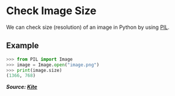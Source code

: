 # Check Image Size

We can check size (resolution) of an image in Python by using [PIL](https://pillow.readthedocs.io/en/stable/).

## Example

```python
>>> from PIL import Image
>>> image = Image.open("image.png")
>>> print(image.size)
(1366, 768)
```

**_Source: [Kite](https://www.kite.com/python/answers/how-to-get-the-size-of-an-image-with-pil-in-python)_**
